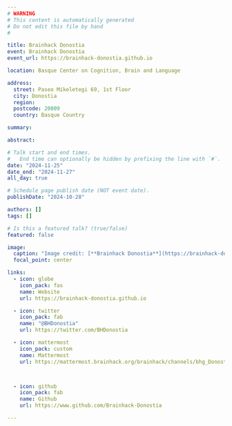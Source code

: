 ```yaml
---
# WARNING
# This content is automatically generated
# Do not edit this file by hand
#

title: Brainhack Donostia
event: Brainhack Donostia
event_url: https://brainhack-donostia.github.io

location: Basque Center on Cognition, Brain and Language

address:
  street: Paseo Mikeletegi 69, 1st Floor
  city: Donostia
  region: 
  postcode: 20009
  country: Basque Country

summary: 

abstract: 

# Talk start and end times.
#   End time can optionally be hidden by prefixing the line with `#`.
date: "2024-11-25"
date_end: "2024-11-27"
all_day: true

# Schedule page publish date (NOT event date).
publishDate: "2024-10-28"

authors: []
tags: []

# Is this a featured talk? (true/false)
featured: false

image:
  caption: "Image credit: [**Brainhack Donostia**](https://brainhack-donostia.github.io)"
  focal_point: center

links:
  - icon: globe
    icon_pack: fas
    name: Website
    url: https://brainhack-donostia.github.io

  - icon: twitter
    icon_pack: fab
    name: "@BHDonostia"
    url: https://twitter.com/BHDonostia

  - icon: mattermost
    icon_pack: custom
    name: Mattermost
    url: https://mattermost.brainhack.org/brainhack/channels/bhg_Donostia_2024



  - icon: github
    icon_pack: fab
    name: Github
    url: https://www.github.com/Brainhack-Donostia

---
```


